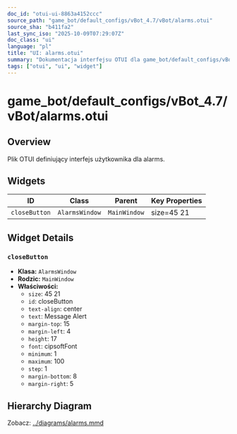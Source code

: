 ```yaml
---
doc_id: "otui-ui-8863a4152ccc"
source_path: "game_bot/default_configs/vBot_4.7/vBot/alarms.otui"
source_sha: "b411fa2"
last_sync_iso: "2025-10-09T07:29:07Z"
doc_class: "ui"
language: "pl"
title: "UI: alarms.otui"
summary: "Dokumentacja interfejsu OTUI dla game_bot/default_configs/vBot_4.7/vBot/alarms.otui"
tags: ["otui", "ui", "widget"]
---
```


# game_bot/default_configs/vBot_4.7/vBot/alarms.otui

## Overview

Plik OTUI definiujący interfejs użytkownika dla alarms.

## Widgets

| ID | Class | Parent | Key Properties |
|----|-------|--------|----------------|
| `closeButton` | `AlarmsWindow` | `MainWindow` | size=45 21 |

## Widget Details

### `closeButton`

- **Klasa:** `AlarmsWindow`
- **Rodzic:** `MainWindow`
- **Właściwości:**
  - `size`: 45 21
  - `id`: closeButton
  - `text-align`: center
  - `text`: Message Alert
  - `margin-top`: 15
  - `margin-left`: 4
  - `height`: 17
  - `font`: cipsoftFont
  - `minimum`: 1
  - `maximum`: 100
  - `step`: 1
  - `margin-bottom`: 8
  - `margin-right`: 5

## Hierarchy Diagram

Zobacz: [../diagrams/alarms.mmd](../diagrams/alarms.mmd)
